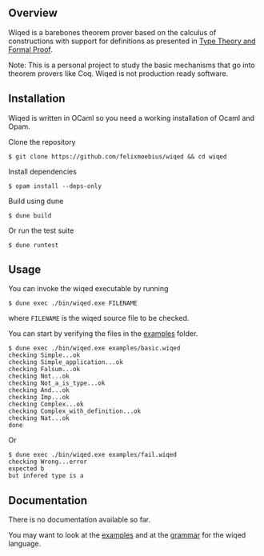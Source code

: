 ## Overview

Wiqed is a barebones theorem prover based on the calculus of constructions with support for definitions as presented in [Type Theory and Formal Proof](https://www.cambridge.org/core/books/type-theory-and-formal-proof/0472640AAD34E045C7F140B46A57A67C).

Note: This is a personal project to study the basic mechanisms that go into theorem provers like Coq. Wiqed is not production ready software.

## Installation

Wiqed is written in OCaml so you need a working installation of Ocaml and Opam.

Clone the repository

```
$ git clone https://github.com/felixmoebius/wiqed && cd wiqed
```

Install dependencies

```
$ opam install --deps-only
```

Build using dune

```
$ dune build
```

Or run the test suite

```
$ dune runtest
```

## Usage

You can invoke the wiqed executable by running

```
$ dune exec ./bin/wiqed.exe FILENAME
```

where `FILENAME` is the wiqed source file to be checked.

You can start by verifying the files in the [examples](./examples) folder.

```
$ dune exec ./bin/wiqed.exe examples/basic.wiqed
checking Simple...ok 
checking Simple_application...ok
checking Falsum...ok
checking Not...ok
checking Not_a_is_type...ok
checking And...ok
checking Imp...ok
checking Complex...ok
checking Complex_with_definition...ok
checking Nat...ok
done
```

Or

```
$ dune exec ./bin/wiqed.exe examples/fail.wiqed
checking Wrong...error
expected b
but infered type is a
```

## Documentation

There is no documentation available so far.

You may want to look at the [examples](./examples) and at the [grammar](./lib/parser.mly) for the wiqed language.
